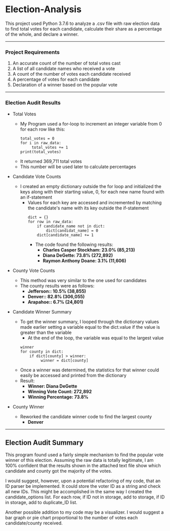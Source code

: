 # Election-Analysis

This project used Python 3.7.6 to analyze a .csv file with raw election data to find total votes for each candidate,
calculate their share as a percentage of the whole, and declare a winner.

---

### Project Requirements

1. An accurate count of the number of total votes cast
2. A list of all candidate names who received a vote
3. A count of the number of votes each candidate received
4. A percentage of votes for each candidate
5. Declaration of a winner based on the popular vote

---

### Election Audit Results

 * Total Votes
   * My Program used a for-loop to increment an integer variable from 0 for each row like this:
        ~~~
        total_votes = 0
        for i in raw_data:
             total_votes += 1
        print(total_votes)     
        ~~~
   * It returned 369,711 total votes
   * This number will be used later to calculate percentages


 * Candidate Vote Counts
   * I created an empty dictionary outside the for loop and initialized the keys along with their starting value, 0, for each new name found with an if-statement
     * Values for each key are accessed and incremented by matching the candidate's name with its key outside the if-statement
        ~~~
       dict = {}
       for row in raw_data:
            if candidate_name not in dict:
                dict[candidat_name] = 0
            dict[candidate_name] += 1
       ~~~
       * The code found the following results:
         - __Charles Casper Stockham: 23.0% (85,213)__
         - __Diana DeGette: 73.8% (272,892)__
         - __Raymon Anthony Doane: 3.1% (11,606)__   


 * County Vote Counts
     * This method was very similar to the one used for candidates
     * The county results were as follows:
       * __Jefferson:: 10.5% (38,855)__
       * __Denver:: 82.8% (306,055)__
       * __Arapahoe:: 6.7% (24,801)__


* Candidate Winner Summary
  * To get the winner summary, I looped through the dictionary values made earlier setting a variable equal to the dict.value if the value is greater than the variable
    * At the end of the loop, the variable was equal to the largest value
    ~~~
    winner
    for county in dict:
        if dict[county] > winner:
             winner = dict[county]
    ~~~
  * Once a winner was determined, the statistics for that winner could easily be accessed and printed from the dictionary
  * Result:
    * __Winner: Diana DeGette__
    * __Winning Vote Count: 272,892__
    * __Winning Percentage: 73.8%__

* County Winner
  * Reworked the candidate winner code to find the largest county
    * __Denver__

---
## Election Audit Summary

This program found used a fairly simple mechanism to find the popular vote winner of this election. Assuming the raw data is totally legitimate, I am 100% confident that the results shown in the attached text file show which candidate and county got the majority of the votes. 

I would suggest, however, upon a potential refactoring of my code, that an ID parser be implemented.
It could store the voter ID as a string and check all new IDs. This might be accomplished in the same way I created the candidate_options list. For each row, if ID not in storage, add to storage, if ID in storage, add to duplicate_ID list.

Another possible addition to my code may be a visualizer. I would suggest a bar graph or pie chart proportional to the number of votes each candidate/county received.